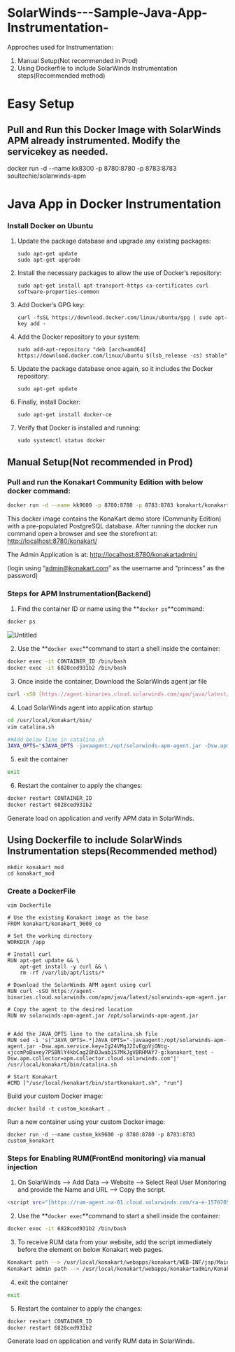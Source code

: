 # SolarWinds---Sample-Java-App-Instrumentation-

Approches used for Instrumentation: 
1) Manual Setup(Not recommended in Prod)
2) Using Dockerfile to include SolarWinds Instrumentation steps(Recommended method)

# Easy Setup 
## Pull and Run this Docker Image with SolarWinds APM already instrumented. Modify the servicekey as needed. 
docker run -d --name kk8300 -p 8780:8780 -p 8783:8783 soultechie/solarwinds-apm


# **Java App in Docker Instrumentation**

### Install Docker on Ubuntu

1. Update the package database and upgrade any existing packages:
    
    ```
    sudo apt-get update
    sudo apt-get upgrade
    ```
    
2. Install the necessary packages to allow the use of Docker’s repository:
    
    ```
    sudo apt-get install apt-transport-https ca-certificates curl software-properties-common
    ```
    
3. Add Docker’s GPG key:
    
    ```
    curl -fsSL https://download.docker.com/linux/ubuntu/gpg | sudo apt-key add -
    ```
    
4. Add the Docker repository to your system:
    
    ```
    sudo add-apt-repository "deb [arch=amd64] https://download.docker.com/linux/ubuntu $(lsb_release -cs) stable"
    ```
    
5. Update the package database once again, so it includes the Docker repository:
    
    ```
    sudo apt-get update
    ```
    
6. Finally, install Docker:
    
    ```
    sudo apt-get install docker-ce
    ```
    
7. Verify that Docker is installed and running:
    
    ```
    sudo systemctl status docker
    ```

## Manual Setup(Not recommended in Prod)

### Pull and run the Konakart Community Edition with below docker command:

```bash
docker run -d --name kk9600 -p 8780:8780 -p 8783:8783 konakart/konakart_9600_ce
```

This docker image contains the KonaKart demo store (Community Edition) with a pre-populated PostgreSQL database. After running the docker run command open a browser and see the storefront at: [http://localhost:8780/konakart/](http://localhost:8780/konakart/)

The Admin Application is at: [http://localhost:8780/konakartadmin/](http://localhost:8780/konakartadmin/)

(login using “admin@konakart.com” as the username and “princess” as the password)

### Steps for APM Instrumentation(Backend)

1) Find the container ID or name using the **`docker ps`**command:

```bash
docker ps
```

![Untitled](https://s3-us-west-2.amazonaws.com/secure.notion-static.com/421cf54c-a999-4857-bcce-6a98b7bef4ef/Untitled.png)

2) Use the **`docker exec`**command to start a shell inside the container:

```bash
docker exec -it CONTAINER_ID /bin/bash
docker exec -it 6828ced931b2 /bin/bash
```

3) Once inside the container, Download the SolarWinds agent jar file

```bash
curl -sSO [https://agent-binaries.cloud.solarwinds.com/apm/java/latest/solarwinds-apm-agent.jar](https://agent-binaries.cloud.solarwinds.com/apm/java/latest/solarwinds-apm-agent.jar)
```

4) Load SolarWinds agent into application startup

```bash
cd /usr/local/konakart/bin/
vim catalina.sh
```

```bash
##Add below line in catalina.sh
JAVA_OPTS="$JAVA_OPTS -javaagent:/opt/solarwinds-apm-agent.jar -Dsw.apm.service.key=Ig24VMqJ2IvEgpVjONtg-xjccmPoBuxey7PSBNlY4kbCag28hDJwab1S7MkJgVBRHMAY7-g:test_docker -Dsw.apm.collector=[apm.collector.cloud.solarwinds.com](http://apm.collector.cloud.solarwinds.com/)"
```

5) exit the container 

```bash
exit
```

6) Restart the container to apply the changes:

```bash
docker restart CONTAINER_ID
docker restart 6828ced931b2 
```

Generate load on application and verify APM data in SolarWinds. 

## Using Dockerfile to include SolarWinds Instrumentation steps(Recommended method)
```
mkdir konakart_mod
cd konakart_mod
```
### Create a DockerFile
```
vim Dockerfile
```
```
# Use the existing Konakart image as the base
FROM konakart/konakart_9600_ce

# Set the working directory
WORKDIR /app

# Install curl
RUN apt-get update && \
    apt-get install -y curl && \
    rm -rf /var/lib/apt/lists/*

# Download the SolarWinds APM agent using curl
RUN curl -sSO https://agent-binaries.cloud.solarwinds.com/apm/java/latest/solarwinds-apm-agent.jar

# Copy the agent to the desired location
RUN mv solarwinds-apm-agent.jar /opt/solarwinds-apm-agent.jar


# Add the JAVA_OPTS line to the catalina.sh file
RUN sed -i 's|^JAVA_OPTS=.*|JAVA_OPTS="-javaagent:/opt/solarwinds-apm-agent.jar -Dsw.apm.service.key=Ig24VMqJ2IvEgpVjONtg-xjccmPoBuxey7PSBNlY4kbCag28hDJwab1S7MkJgVBRHMAY7-g:konakart_test -Dsw.apm.collector=apm.collector.cloud.solarwinds.com"|' /usr/local/konakart/bin/catalina.sh

# Start Konakart
#CMD ["/usr/local/konakart/bin/startkonakart.sh", "run"]

```
Build your custom Docker image:
```
docker build -t custom_konakart .
```
Run a new container using your custom Docker image:
```
docker run -d --name custom_kk9600 -p 8780:8780 -p 8783:8783 custom_konakart
```
### Steps for Enabling RUM(FrontEnd monitoring) via manual injection

1) On SolarWinds —> Add Data —> Website —> Select Real User Monitoring and provide the Name and URL —> Copy the script. 

```bash
<script src="[https://rum-agent.na-01.cloud.solarwinds.com/ra-e-1570705138407104512.js](https://rum-agent.na-01.cloud.solarwinds.com/ra-e-1570705138407104512.js)" async></script>
```

2) Use the **`docker exec`**command to start a shell inside the container:

```bash
docker exec -it 6828ced931b2 /bin/bash
```

3) To receive RUM data from your website, add the script immediately before the </body> element on below Konakart web pages.

```bash
Konakart path --> /usr/local/konakart/webapps/konakart/WEB-INF/jsp/MainLayout.jsp
Konakart admin path --> /usr/local/konakart/webapps/konakartadmin/KonakartAdmin.html
```

4) exit the container 

```bash
exit
```

5) Restart the container to apply the changes:

```bash
docker restart CONTAINER_ID
docker restart 6828ced931b2 
```

Generate load on application and verify RUM data in SolarWinds.
